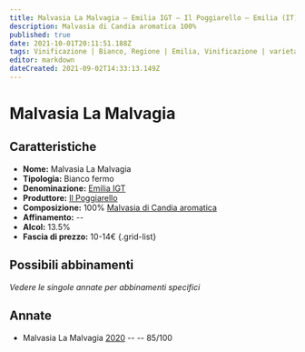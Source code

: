 ```yaml
---
title: Malvasia La Malvagia – Emilia IGT – Il Poggiarello – Emilia (IT) – 10-14€ – 3★
description: Malvasia di Candia aromatica 100%
published: true
date: 2021-10-01T20:11:51.188Z
tags: Vinificazione | Bianco, Regione | Emilia, Vinificazione | varietale, Vinificazione | fermo, Valutazioni | 3 stelle, Vitigni | Malvasia di Candia aromatica, Prezzi | 10-14€
editor: markdown
dateCreated: 2021-09-02T14:33:13.149Z
---
```


# Malvasia La Malvagia 

## Caratteristiche
- **Nome:** Malvasia La Malvagia 
- **Tipologia:** Bianco fermo
- **Denominazione:** [Emilia IGT](/denominazioni/Italia/Emilia/IGT/Emilia) 
- **Produttore:** [Il Poggiarello](/produttori/Italia/Emilia/Il-Poggiarello) 
- **Composizione:** 100% [Malvasia di Candia aromatica](/vitigni/Italia/bacca-bianca/malvasia-di-candia-aromatica)
- **Affinamento:** --
- **Alcol:** 13.5%
- **Fascia di prezzo:** 10-14€
{.grid-list}

## Possibili abbinamenti
*Vedere le singole annate per abbinamenti specifici*

## Annate
- Malvasia La Malvagia [2020](/vini/Italia/Emilia/Il-Poggiarello/Malvasia-La-Malvagia/2020) -- <span class="star-3"></span> -- 85/100

